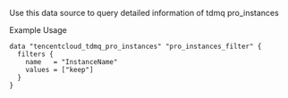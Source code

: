 Use this data source to query detailed information of tdmq pro_instances

Example Usage

```hcl
data "tencentcloud_tdmq_pro_instances" "pro_instances_filter" {
  filters {
    name   = "InstanceName"
    values = ["keep"]
  }
}
```